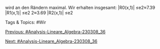 wird an den Rändern maximal. Wir erhalten insgesamt:
|R0(x,1)| ≤e2≈7.39
|R1(x,1)| ≤e2
2≈3.69
|R2(x,1)| ≤e2

   Tags & Topics:
   #Wir

[Previous: #Analysis-Lineare_Algebra-230308_36](Analysis-Lineare_Algebra-230308_36.md)

[Next: #Analysis-Lineare_Algebra-230308_36](Analysis-Lineare_Algebra-230308_36.md)